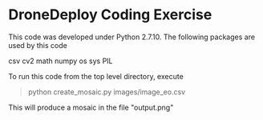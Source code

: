 # DroneDeploy Coding Exercise

This code was developed under Python 2.7.10. The following packages are used by this code

csv
cv2
math
numpy
os
sys
PIL

To run this code from the top level directory, execute

> python create_mosaic.py images/image_eo.csv

This will produce a mosaic in the file "output.png"
